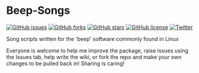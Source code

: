 # Beep-Songs

[![GitHub issues](https://img.shields.io/github/issues/adamrees89/Beep-Songs.svg)](https://github.com/adamrees89/Beep-Songs/issues)
[![GitHub forks](https://img.shields.io/github/forks/adamrees89/Beep-Songs.svg)](https://github.com/adamrees89/Beep-Songs/network)
[![GitHub stars](https://img.shields.io/github/stars/adamrees89/Beep-Songs.svg)](https://github.com/adamrees89/Beep-Songs/stargazers)
[![GitHub license](https://img.shields.io/badge/license-MIT-blue.svg)](https://raw.githubusercontent.com/adamrees89/Beep-Songs/master/LICENSE)
[![Twitter](https://img.shields.io/twitter/url/https/github.com/adamrees89/Beep-Songs.svg?style=social)](https://twitter.com/intent/tweet?text=Wow:%20Old%20School%20Beep%20Songs!%20https://github.com/adamrees89/Beep-Songs&url=%5Bobject%20Object%5D)

Song scripts written for the 'beep' software commonly found in Linux

Everyone is welcome to help me improve the package, raise issues using the Issues tab, help write the wiki, or fork the repo and make your own changes to be pulled back in! Sharing is caring!
